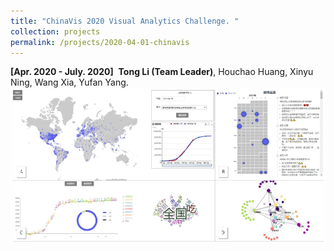 ```yaml
---
title: "ChinaVis 2020 Visual Analytics Challenge. "
collection: projects
permalink: /projects/2020-04-01-chinavis
---
```


<strong>[Apr. 2020 - July. 2020]</strong>&nbsp;&nbsp;<strong>Tong Li (Team Leader)</strong>, Houchao Huang, Xinyu Ning, Wang Xia, Yufan Yang.                     
<img src="/images/ChinaVis.png" />            
